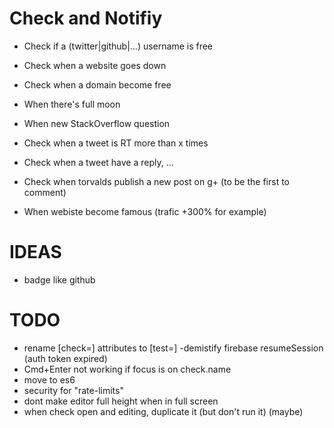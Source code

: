 # Check and Notifiy

- Check if a (twitter|github|...) username is free
- Check when a website goes down
- Check when a domain become free
- When there's full moon

- When new StackOverflow question
- Check when a tweet is RT more than x times
- Check when a tweet have a reply, ...
- Check when torvalds publish a new post on g+ (to be the first to comment)

- When webiste become famous (trafic +300% for example)

# IDEAS

- badge like github

# TODO

- rename [check=] attributes to [test=]
 -demistify firebase resumeSession (auth token expired)
- Cmd+Enter not working if focus is on check.name
- move to es6
- security for "rate-limits"
- dont make editor full height when in full screen
- when check open and editing, duplicate it (but don't run it) (maybe)
